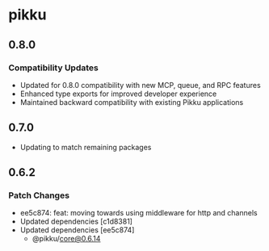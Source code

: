 # pikku

## 0.8.0

### Compatibility Updates

- Updated for 0.8.0 compatibility with new MCP, queue, and RPC features
- Enhanced type exports for improved developer experience
- Maintained backward compatibility with existing Pikku applications

## 0.7.0

- Updating to match remaining packages

## 0.6.2

### Patch Changes

- ee5c874: feat: moving towards using middleware for http and channels
- Updated dependencies [c1d8381]
- Updated dependencies [ee5c874]
  - @pikku/core@0.6.14
